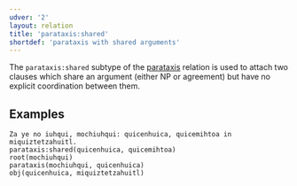 ```yaml
---
udver: '2'
layout: relation
title: 'parataxis:shared'
shortdef: 'parataxis with shared arguments'
---
```


The `parataxis:shared` subtype of the [parataxis]() relation is used to attach two clauses which
share an argument (either NP or agreement) but have no explicit coordination between them.

## Examples

~~~ sdparse
Za ye no iuhqui, mochiuhqui: quicenhuica, quicemihtoa in miquiztetzahuitl.
parataxis:shared(quicenhuica, quicemihtoa)
root(mochiuhqui)
parataxis(mochiuhqui, quicenhuica)
obj(quicenhuica, miquiztetzahuitl)
~~~

<!-- Interlanguage links updated Po 11. listopadu 2024, 20:11:26 CET -->
